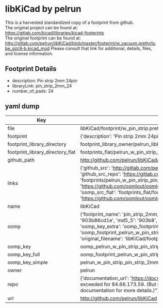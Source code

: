 # libKiCad by pelrun  
This is a harvested standardized copy of a footprint from github.  
The original project can be found at:  
https://gitlab.com/kicad/libraries/kicad-footprints  
The original footprint can be found at:
http://gitlab.com/pelrun/libKiCad/blob/master/footprint/w_vacuum.pretty/tube_gzc9-b.kicad_mod
Please consult that link for additional, details, files, and license information.  
## Footprint Details
* description: Pin strip 2mm 24pin  
* libraryLink: pin_strip_2mm_24  
* number_of_pads: 24  
## yaml dump  
| Key | Value |  
| --- | --- |  
| file | libKiCad/footprint/w_pin_strip.pretty/pin_strip_2mm_24.kicad_mod |  
| footprint | {'description': 'Pin strip 2mm 24pin', 'libraryLink': 'pin_strip_2mm_24', 'number_of_pads': 24} |  
| footprint_library_directory | footprint_library_owner/pelrun_libKiCad |  
| footprint_library_directory_flat | footprints_flat/pelrun_w_pin_strip_pin_strip_2mm_24/working |  
| github_path | http://github.com/pelrun/libKiCad/blob/master/footprint/w_pin_strip.pretty/pin_strip_2mm_24.kicad_mod |  
| links | {'github_src': 'http://gitlab.com/pelrun/libKiCad/blob/master/footprint/w_vacuum.pretty/tube_gzc9-b.kicad_mod', 'github_src_repo': 'https://gitlab.com/kicad/libraries/kicad-footprints', 'oomp_bot': 'footprints/pelrun_w_pin_strip_pin_strip_2mm_24/working', 'oomp_bot_github': 'https://github.com/oomlout/oomlout_oomp_footprint_bot/tree/main/footprints/pelrun_w_pin_strip_pin_strip_2mm_24/working', 'oomp_src_flat': 'footprints_flat/footprints_flat/pelrun_w_pin_strip_pin_strip_2mm_24/working', 'oomp_src_flat_github': 'https://github.com/oomlout/oomlout_oomp_footprint_src/tree/main/footprints_flat/pelrun_w_pin_strip_pin_strip_2mm_24/working'} |  
| name | libKiCad |  
| oomp | {'footprint_name': 'pin_strip_2mm_24', 'library_name': 'w_pin_strip', 'md5': '903b86cd1ebe3715a9ea8f795d30f62a', 'md5_10': '903b86cd1e', 'md5_5': '903b8', 'md5_6': '903b86', 'oomp_key': 'oomp_pelrun_w_pin_strip_pin_strip_2mm_24', 'oomp_key_extra': 'oomp_footprint_pelrun_w_pin_strip_pin_strip_2mm_24', 'oomp_key_full': 'oomp_footprint_pelrun_w_pin_strip_pin_strip_2mm_24_903b86', 'oomp_key_simple': 'pelrun_w_pin_strip_pin_strip_2mm_24', 'original_filename': 'libKiCad/footprint/w_pin_strip.pretty/pin_strip_2mm_24.kicad_mod', 'owner_name': 'pelrun'} |  
| oomp_key | oomp_pelrun_w_pin_strip_pin_strip_2mm_24 |  
| oomp_key_full | oomp_footprint_pelrun_w_pin_strip_pin_strip_2mm_24 |  
| oomp_key_simple | pelrun_w_pin_strip_pin_strip_2mm_24 |  
| owner | pelrun |  
| repo | {'documentation_url': 'https://docs.github.com/rest/overview/resources-in-the-rest-api#rate-limiting', 'message': "API rate limit exceeded for 84.66.173.59. (But here's the good news: Authenticated requests get a higher rate limit. Check out the documentation for more details.)"} |  
| url | http://github.com/pelrun/libKiCad |  

